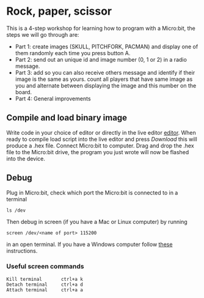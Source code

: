 # Rock, paper, scissor
This is a 4-step workshop for learning how to program with a Micro:bit,
the steps we will go through are:

* Part 1: create images (SKULL, PITCHFORK, PACMAN) and display one of 
them randomly each time you press button A.
* Part 2: send out an unique id and image number (0, 1 or 2) in a radio 
message.
* Part 3: add so you can also receive others message and identify if their 
image is the same as yours. count all players that have same image as you 
and alternate between displaying the image and this number on the board.
* Part 4: General improvements

## Compile and load binary image
Write code in your choice of editor or directly in the live editor
[editor](http://python.microbit.org/v/1). When ready to compile load script 
into the live editor and press *Download* this will produce a .hex file.
Connect Micro:bit to computer. Drag and drop the .hex file to the Micro:bit 
drive, the program you just wrote will now be flashed into the device. 

## Debug
Plug in Micro:bit, check which port the Micro:bit is connected to in a terminal
```
ls /dev
```
Then debug in screen (if you have a Mac or Linux computer) by running 

```
screen /dev/<name of port> 115200
```
in an open terminal. If you have a Windows computer follow [these](https://www.microbit.co.uk/td/serial-library) instructions.

### Useful screen commands
```
Kill terminal       ctrl+a k
Detach terminal	    ctrl+a d
Attach terminal	    ctrl+a a
```
